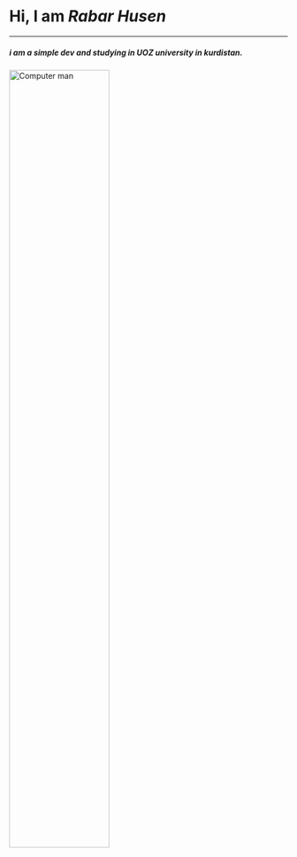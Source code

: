 
<h1><b>Hi, I am <i> Rabar Husen </i> </b></h1>
<hr>
<h5><i><b>i am a simple dev and studying in UOZ university in kurdistan. </b></i></h5>


<img src="https://media.giphy.com/media/qgQUggAC3Pfv687qPC/giphy.gif" alt="Computer man" style="width:60%;">
